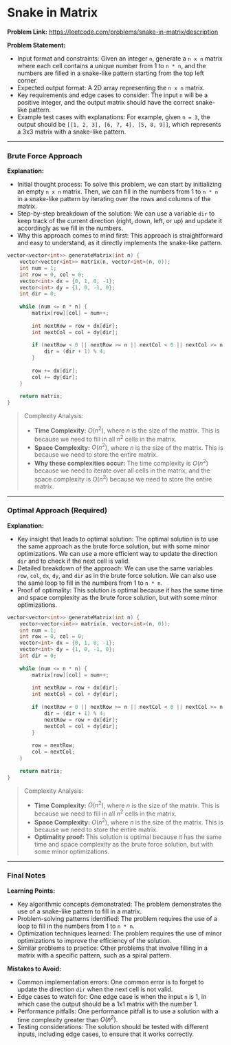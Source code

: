 # Snake in Matrix
**Problem Link:** https://leetcode.com/problems/snake-in-matrix/description

**Problem Statement:**
- Input format and constraints: Given an integer `n`, generate a `n x n` matrix where each cell contains a unique number from 1 to `n * n`, and the numbers are filled in a snake-like pattern starting from the top left corner.
- Expected output format: A 2D array representing the `n x n` matrix.
- Key requirements and edge cases to consider: The input `n` will be a positive integer, and the output matrix should have the correct snake-like pattern.
- Example test cases with explanations: For example, given `n = 3`, the output should be `[[1, 2, 3], [6, 7, 4], [5, 8, 9]]`, which represents a 3x3 matrix with a snake-like pattern.

---

### Brute Force Approach

**Explanation:**
- Initial thought process: To solve this problem, we can start by initializing an empty `n x n` matrix. Then, we can fill in the numbers from 1 to `n * n` in a snake-like pattern by iterating over the rows and columns of the matrix.
- Step-by-step breakdown of the solution: We can use a variable `dir` to keep track of the current direction (right, down, left, or up) and update it accordingly as we fill in the numbers.
- Why this approach comes to mind first: This approach is straightforward and easy to understand, as it directly implements the snake-like pattern.

```cpp
vector<vector<int>> generateMatrix(int n) {
    vector<vector<int>> matrix(n, vector<int>(n, 0));
    int num = 1;
    int row = 0, col = 0;
    vector<int> dx = {0, 1, 0, -1};
    vector<int> dy = {1, 0, -1, 0};
    int dir = 0;
    
    while (num <= n * n) {
        matrix[row][col] = num++;
        
        int nextRow = row + dx[dir];
        int nextCol = col + dy[dir];
        
        if (nextRow < 0 || nextRow >= n || nextCol < 0 || nextCol >= n || matrix[nextRow][nextCol] != 0) {
            dir = (dir + 1) % 4;
        }
        
        row += dx[dir];
        col += dy[dir];
    }
    
    return matrix;
}
```

> Complexity Analysis:
> - **Time Complexity:** $O(n^2)$, where $n$ is the size of the matrix. This is because we need to fill in all $n^2$ cells in the matrix.
> - **Space Complexity:** $O(n^2)$, where $n$ is the size of the matrix. This is because we need to store the entire matrix.
> - **Why these complexities occur:** The time complexity is $O(n^2)$ because we need to iterate over all cells in the matrix, and the space complexity is $O(n^2)$ because we need to store the entire matrix.

---

### Optimal Approach (Required)

**Explanation:**
- Key insight that leads to optimal solution: The optimal solution is to use the same approach as the brute force solution, but with some minor optimizations. We can use a more efficient way to update the direction `dir` and to check if the next cell is valid.
- Detailed breakdown of the approach: We can use the same variables `row`, `col`, `dx`, `dy`, and `dir` as in the brute force solution. We can also use the same loop to fill in the numbers from 1 to `n * n`.
- Proof of optimality: This solution is optimal because it has the same time and space complexity as the brute force solution, but with some minor optimizations.

```cpp
vector<vector<int>> generateMatrix(int n) {
    vector<vector<int>> matrix(n, vector<int>(n, 0));
    int num = 1;
    int row = 0, col = 0;
    vector<int> dx = {0, 1, 0, -1};
    vector<int> dy = {1, 0, -1, 0};
    int dir = 0;
    
    while (num <= n * n) {
        matrix[row][col] = num++;
        
        int nextRow = row + dx[dir];
        int nextCol = col + dy[dir];
        
        if (nextRow < 0 || nextRow >= n || nextCol < 0 || nextCol >= n || matrix[nextRow][nextCol] != 0) {
            dir = (dir + 1) % 4;
            nextRow = row + dx[dir];
            nextCol = col + dy[dir];
        }
        
        row = nextRow;
        col = nextCol;
    }
    
    return matrix;
}
```

> Complexity Analysis:
> - **Time Complexity:** $O(n^2)$, where $n$ is the size of the matrix. This is because we need to fill in all $n^2$ cells in the matrix.
> - **Space Complexity:** $O(n^2)$, where $n$ is the size of the matrix. This is because we need to store the entire matrix.
> - **Optimality proof:** This solution is optimal because it has the same time and space complexity as the brute force solution, but with some minor optimizations.

---

### Final Notes

**Learning Points:**
- Key algorithmic concepts demonstrated: The problem demonstrates the use of a snake-like pattern to fill in a matrix.
- Problem-solving patterns identified: The problem requires the use of a loop to fill in the numbers from 1 to `n * n`.
- Optimization techniques learned: The problem requires the use of minor optimizations to improve the efficiency of the solution.
- Similar problems to practice: Other problems that involve filling in a matrix with a specific pattern, such as a spiral pattern.

**Mistakes to Avoid:**
- Common implementation errors: One common error is to forget to update the direction `dir` when the next cell is not valid.
- Edge cases to watch for: One edge case is when the input `n` is 1, in which case the output should be a 1x1 matrix with the number 1.
- Performance pitfalls: One performance pitfall is to use a solution with a time complexity greater than $O(n^2)$.
- Testing considerations: The solution should be tested with different inputs, including edge cases, to ensure that it works correctly.